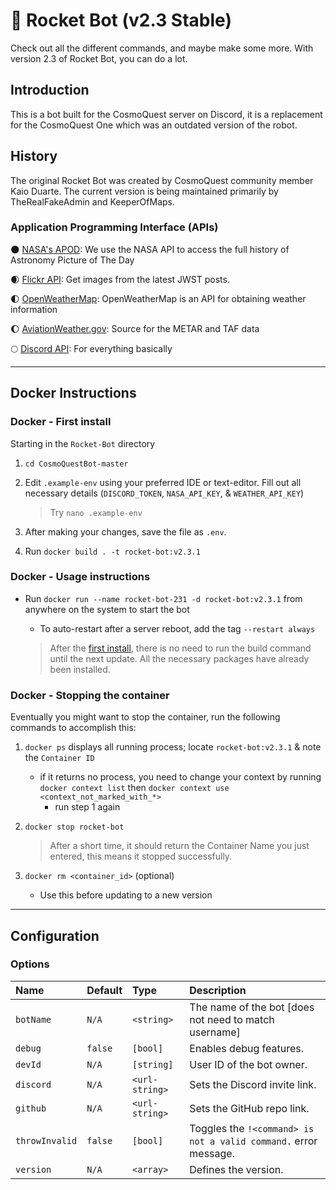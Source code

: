 # 🚀 Rocket Bot (v2.3 Stable)

Check out all the different commands, and maybe make some more. With version 2.3 of Rocket Bot, you can do a lot.

## Introduction

This is a bot built for the CosmoQuest server on Discord, it is a replacement for the CosmoQuest One which was an outdated version of the robot.

## History
The original Rocket Bot was created by CosmoQuest community member Kaio Duarte.
The current version is being maintained primarily by TheRealFakeAdmin and KeeperOfMaps.

### Application Programming Interface (APIs)

🌑 [NASA's APOD](https://apod.nasa.gov/): We use the NASA API to access the full history of Astronomy Picture of The Day

🌒 [Flickr API](https://flickr.com/): Get images from the latest JWST posts.

🌓 [OpenWeatherMap](https://openweathermap.org/): OpenWeatherMap is an API for obtaining weather information

🌔 [AviationWeather.gov](https://aviationweather.gov/): Source for the METAR and TAF data

🌕 [Discord API](https://discord.com/): For everything basically

<!-- Planned -->

<!-- 🌕 Keyv: For saving guild-specific settings -->

<!-- 🌕 Github API: To receive statuses, warnings, and alerts -->

----------------------------------------------------

## Docker Instructions

### Docker - First install

Starting in the `Rocket-Bot` directory

1. `cd CosmoQuestBot-master`

2. Edit `.example-env` using your preferred IDE or text-editor. Fill out all necessary details (`DISCORD_TOKEN`, `NASA_API_KEY`, & `WEATHER_API_KEY`)

    > Try `nano .example-env`

3. After making your changes, save the file as `.env`. 

4. Run `docker build . -t rocket-bot:v2.3.1`



### Docker - Usage instructions

- Run `docker run --name rocket-bot-231 -d rocket-bot:v2.3.1` from anywhere on the system to start the bot
  - To auto-restart after a server reboot, add the tag `--restart always`

  > After the [first install](#docker---first-install), there is no need to run the build command until the next update. All the necessary packages have already been installed.

### Docker - Stopping the container

Eventually you might want to stop the container, run the following commands to accomplish this:

1. `docker ps` displays all running process; locate `rocket-bot:v2.3.1` & note the `Container ID`
    - if it returns no process, you need to change your context by running `docker context list` then `docker context use <context_not_marked_with_*>`
        - run step 1 again

2. `docker stop rocket-bot`

    > After a short time, it should return the Container Name you just entered, this means it stopped successfully.

3. `docker rm <container_id>` (optional)
    - Use this before updating to a new version

----------------------------------------------------

## Configuration

### Options

| Name           | Default | Type           | Description                                                     |
|:---------------|:--------|:---------------|:----------------------------------------------------------------|
| `botName`      | `N/A`   | `<string>`     | The name of the bot [does not need to match username]           |
| `debug`        | `false` | `[bool]`       | Enables debug features.                                         |
| `devId`        | `N/A`   | `[string]`     | User ID of the bot owner.                                       |
| `discord`      | `N/A`   | `<url-string>` | Sets the Discord invite link.                                   |
| `github`       | `N/A`   | `<url-string>` | Sets the GitHub repo link.                                      |
| `throwInvalid` | `false` | `[bool]`       | Toggles the `!<command> is not a valid command.` error message. |
| `version`      | `N/A`   | `<array>`      | Defines the version.                                            |
